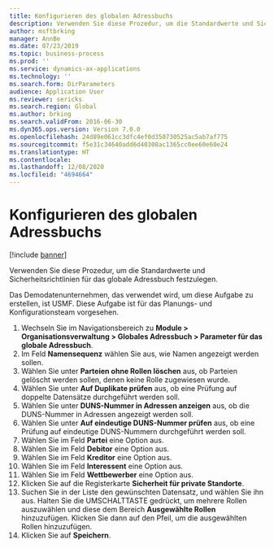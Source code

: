 ```yaml
---
title: Konfigurieren des globalen Adressbuchs
description: Verwenden Sie diese Prozedur, um die Standardwerte und Sicherheitsrichtlinien für das globale Adressbuch festzulegen.
author: msftbrking
manager: AnnBe
ms.date: 07/23/2019
ms.topic: business-process
ms.prod: ''
ms.service: dynamics-ax-applications
ms.technology: ''
ms.search.form: DirParameters
audience: Application User
ms.reviewer: sericks
ms.search.region: Global
ms.author: brking
ms.search.validFrom: 2016-06-30
ms.dyn365.ops.version: Version 7.0.0
ms.openlocfilehash: 24d89e061cc3dfc4ef0d350730525ac5ab7af775
ms.sourcegitcommit: f5e31c34640add6d40308ac1365cc0ee60e60e24
ms.translationtype: HT
ms.contentlocale: 
ms.lasthandoff: 12/08/2020
ms.locfileid: "4694664"
---
```

# <a name="configure-the-global-address-book"></a>Konfigurieren des globalen Adressbuchs

[!include [banner](../../includes/banner.md)]

Verwenden Sie diese Prozedur, um die Standardwerte und Sicherheitsrichtlinien für das globale Adressbuch festzulegen. 

Das Demodatenunternehmen, das verwendet wird, um diese Aufgabe zu erstellen, ist USMF. Diese Aufgabe ist für das Planungs- und Konfigurationsteam vorgesehen.

1. Wechseln Sie im Navigationsbereich zu **Module > Organisationsverwaltung > Globales Adressbuch > Parameter für das globale Adressbuch**.
2. Im Feld **Namensequenz** wählen Sie aus, wie Namen angezeigt werden sollen.
3. Wählen Sie unter **Parteien ohne Rollen löschen** aus, ob Parteien gelöscht werden sollen, denen keine Rolle zugewiesen wurde.
4. Wählen Sie unter **Auf Duplikate prüfen** aus, ob eine Prüfung auf doppelte Datensätze durchgeführt werden soll.
5. Wählen Sie unter **DUNS-Nummer in Adressen anzeigen** aus, ob die DUNS-Nummer in Adressen angezeigt werden soll.
6. Wählen Sie unter **Auf eindeutige DUNS-Nummer prüfen** aus, ob eine Prüfung auf eindeutige DUNS-Nummern durchgeführt werden soll.
7. Wählen Sie im Feld **Partei** eine Option aus.
8. Wählen Sie im Feld **Debitor** eine Option aus.
9. Wählen Sie im Feld **Kreditor** eine Option aus.
10. Wählen Sie im Feld **Interessent** eine Option aus.
11. Wählen Sie im Feld **Wettbewerber** eine Option aus.
12. Klicken Sie auf die Registerkarte **Sicherheit für private Standorte**.
13. Suchen Sie in der Liste den gewünschten Datensatz, und wählen Sie ihn aus. Halten Sie die UMSCHALTTASTE gedrückt, um mehrere Rollen auszuwählen und diese dem Bereich **Ausgewählte Rollen** hinzuzufügen. Klicken Sie dann auf den Pfeil, um die ausgewählten Rollen hinzuzufügen.  
14. Klicken Sie auf **Speichern**.

